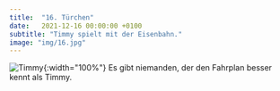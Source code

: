 ```yaml
---
title:  "16. Türchen"
date:   2021-12-16 00:00:00 +0100
subtitle: "Timmy spielt mit der Eisenbahn."
image: "img/16.jpg"
---
```


![Timmy](../img/16.jpg){:width="100%"}
Es gibt niemanden, der den Fahrplan besser kennt als Timmy.